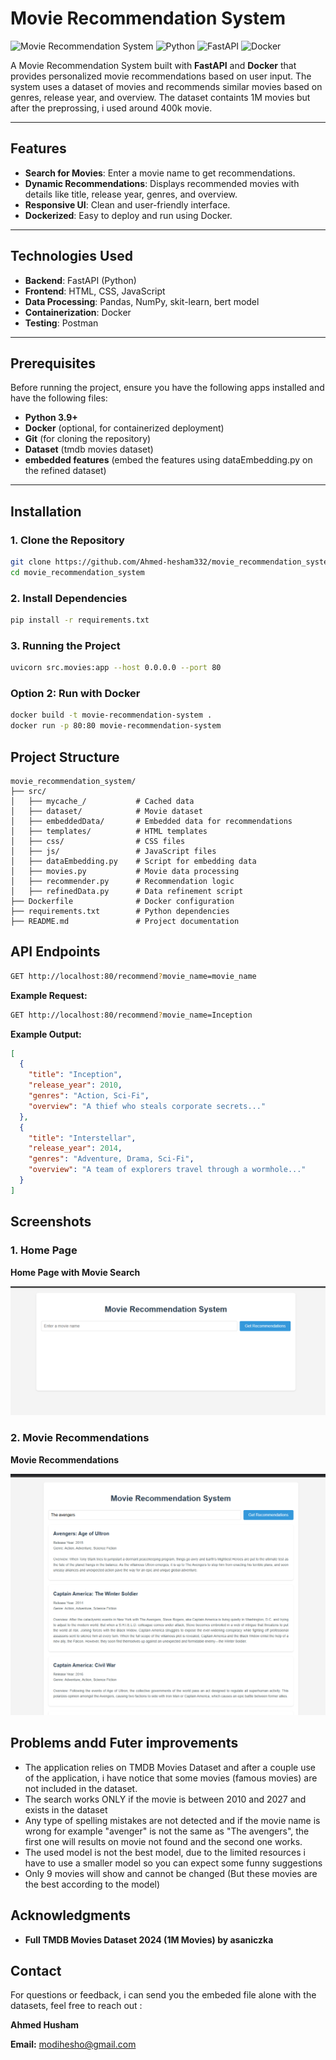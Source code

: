 ﻿# Movie Recommendation System

![Movie Recommendation System](https://img.shields.io/badge/status-active-brightgreen) 
![Python](https://img.shields.io/badge/Python-3.9%2B-blue) 
![FastAPI](https://img.shields.io/badge/FastAPI-0.85%2B-green) 
![Docker](https://img.shields.io/badge/Docker-20.10%2B-orange)

A Movie Recommendation System built with **FastAPI** and **Docker** that provides personalized movie recommendations based on user input. The system uses a dataset of movies and recommends similar movies based on genres, release year, and overview.
The dataset containts 1M movies but after the preprossing, i used around 400k movie.

---

## Features

- **Search for Movies**: Enter a movie name to get recommendations.
- **Dynamic Recommendations**: Displays recommended movies with details like title, release year, genres, and overview.
- **Responsive UI**: Clean and user-friendly interface.
- **Dockerized**: Easy to deploy and run using Docker.

---

## Technologies Used

- **Backend**: FastAPI (Python)
- **Frontend**: HTML, CSS, JavaScript
- **Data Processing**: Pandas, NumPy, skit-learn, bert model
- **Containerization**: Docker
- **Testing**: Postman

---

## Prerequisites

Before running the project, ensure you have the following apps installed and have the following files:

- **Python 3.9+**
- **Docker** (optional, for containerized deployment)
- **Git** (for cloning the repository)
- **Dataset** (tmdb movies dataset)
- **embedded features** (embed the features using dataEmbedding.py on the refined dataset)
---

## Installation

### 1. Clone the Repository

```bash
git clone https://github.com/Ahmed-hesham332/movie_recommendation_system.git
cd movie_recommendation_system
```
### 2. Install Dependencies

```bash
pip install -r requirements.txt
```
### 3. Running the Project

```bash
uvicorn src.movies:app --host 0.0.0.0 --port 80
```
### Option 2: Run with Docker

```bash
docker build -t movie-recommendation-system .
docker run -p 80:80 movie-recommendation-system
```

## Project Structure

```plaintext
movie_recommendation_system/
├── src/
│   ├── mycache_/           # Cached data
│   ├── dataset/            # Movie dataset
│   ├── embeddedData/       # Embedded data for recommendations
│   ├── templates/          # HTML templates
│   ├── css/                # CSS files
│   ├── js/                 # JavaScript files
│   ├── dataEmbedding.py    # Script for embedding data
│   ├── movies.py           # Movie data processing
│   ├── recommender.py      # Recommendation logic
│   ├── refinedData.py      # Data refinement script
├── Dockerfile              # Docker configuration
├── requirements.txt        # Python dependencies
├── README.md               # Project documentation
```

## API Endpoints

```bash
GET http://localhost:80/recommend?movie_name=movie_name
```

**Example Request:**

```bash
GET http://localhost:80/recommend?movie_name=Inception
```
**Example Output:**

```json
[
  {
    "title": "Inception",
    "release_year": 2010,
    "genres": "Action, Sci-Fi",
    "overview": "A thief who steals corporate secrets..."
  },
  {
    "title": "Interstellar",
    "release_year": 2014,
    "genres": "Adventure, Drama, Sci-Fi",
    "overview": "A team of explorers travel through a wormhole..."
  }
]
```

## Screenshots

### 1. Home Page

**Home Page with Movie Search**

![Home Page](./screenshots/image.png)

### 2. Movie Recommendations

**Movie Recommendations**

![Movie Recommendations](./screenshots/image2.png)
## Problems andd Futer improvements

- The application relies on  TMDB Movies Dataset and after a couple use of the application, i have notice that some movies (famous movies) are not included in the dataset.
- The search works ONLY if the movie is between 2010 and 2027 and exists in the dataset
- Any type of spelling mistakes are not detected and if the movie name is wrong for example "avenger" is not the same as "The avengers", the first one will results on movie not found and the second one works.
- The used model is not the best model, due to the limited resources i have to use a smaller model so you can expect some funny suggestions
- Only 9 movies will show and cannot be changed (But these movies are the best according to the model)

## Acknowledgments

- **Full TMDB Movies Dataset 2024 (1M Movies) by asaniczka**

## Contact

For questions or feedback, i can send you the embeded file alone with the datasets, feel free to reach out :

**Ahmed Husham**

**Email:** modihesho@gmail.com
